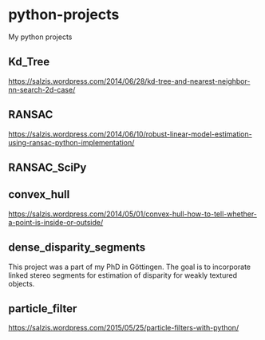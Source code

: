 # python-projects

My python projects

## Kd_Tree

https://salzis.wordpress.com/2014/06/28/kd-tree-and-nearest-neighbor-nn-search-2d-case/

## RANSAC

https://salzis.wordpress.com/2014/06/10/robust-linear-model-estimation-using-ransac-python-implementation/

## RANSAC_SciPy

## convex_hull

https://salzis.wordpress.com/2014/05/01/convex-hull-how-to-tell-whether-a-point-is-inside-or-outside/

## dense_disparity_segments

This project was a part of my PhD in Göttingen. The goal is to incorporate linked stereo segments for estimation of disparity for weakly textured objects.

## particle_filter

https://salzis.wordpress.com/2015/05/25/particle-filters-with-python/

